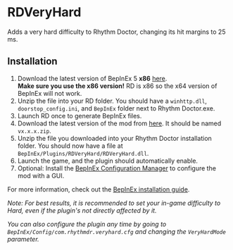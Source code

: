 # RDVeryHard
 Adds a very hard difficulty to Rhythm Doctor, changing its hit margins to 25 ms.

## Installation
1. Download the latest version of BepInEx 5 **x86** [here](https://github.com/BepInEx/BepInEx/releases). \
**Make sure you use the x86 version!** RD is x86 so the x64 version of BepInEx will not work.
2. Unzip the file into your RD folder. You should have a `winhttp.dll`, `doorstop_config.ini`, and `BepInEx` folder next to Rhythm Doctor.exe.
3. Launch RD once to generate BepInEx files.
4. Download the latest version of the mod from [here](https://github.com/RandomGuyJCI/RDVeryHard/releases). It should be named `vx.x.x.zip`.
5. Unzip the file you downloaded into your Rhythm Doctor installation folder. You should now have a file at `BepInEx/Plugins/RDVeryHard/RDVeryHard.dll`.
6. Launch the game, and the plugin should automatically enable.
7. Optional: Install the [BepInEx Configuration Manager](https://github.com/BepInEx/BepInEx.ConfigurationManager) to configure the mod with a GUI.

For more information, check out the [BepInEx installation guide](https://docs.bepinex.dev/articles/user_guide/installation/index.html).

*Note: For best results, it is recommended to set your in-game difficulty to Hard, even if the plugin's not directly affected by it.*

*You can also configure the plugin any time by going to `BepInEx/Config/com.rhythmdr.veryhard.cfg` and changing the `VeryHardMode` parameter.*
